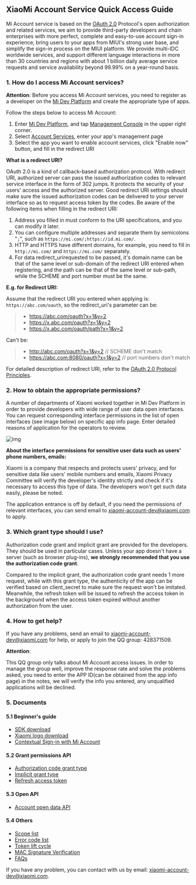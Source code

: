 ## XiaoMi Account Service Quick Access Guide

Mi Account service is based on the [OAuth 2.0](https://tools.ietf.org/html/rfc6749) Protocol's open authorization and related services, we aim to provide third-party developers and chain enterprises with more perfect, complete and easy-to-use account sign-in experience, bring users to your apps from MIUI's strong user base, and simplify the sign-in process on the MIUI platform. We provide multi-IDC worldwide services, and support different language interactions in more than 30 countries and regions with about 1 billion daily average service requests and service availability beyond 99.99% on a year-round basis.

### 1. How do I access Mi Account services?

__Attention__: Before you access Mi Account services, you need to register as a developer on the [Mi Dev Platform](https://dev.mi.com) and create the appropriate type of apps.

Follow the steps below to access Mi Account:

1. Enter [Mi Dev Platform](https://dev.mi.com), and tap [Management Console](https://dev.mi.com/console/man) in the upper right corner.
2. Select [Account Services](https://dev.mi.com/passport/oauth2/applist), enter your app's management page
3. Select the app you want to enable account services, click "Enable now" button, and fill in the redirect URI

__What is a redirect URI?__

OAuth 2.0 is a kind of callback-based authorization protocol. With redirect URI, authorized server can pass the issued authorization codes to relevant service interface in the form of 302 jumps. It protects the security of your users' access and the authorized server. Good redirect URI settings should make sure the issued authorization codes can be delivered to your server interface so as to request access token by the codes. Be aware of the following items when filling in the redirect URI:

1. Address you filled in must conform to the URI specifications, and you can modify it later.
2. You can configure multiple addresses and separate them by semicolons "`;`", such as `https://mi.com/;https://id.mi.com/`.
3. HTTP and HTTPS have different domains, for example, you need to fill in `http://mi.com/` and `https://mi.com/` separately.
4. For data redirect_urirequested to be passed, it's domain name can be that of the same level or sub-domain of the redirect URI entered when registering, and the path can be that of the same level or sub-path, while the SCHEME and port number must be the same.

__E.g. for Redirect URI:__

Assume that the redirect URI you entered when applying is: `https://abc.com/oauth`, so the redirect_uri's parameter can be:

> - https://abc.com/oauth?x=1&y=2
> - https://x.abc.com/oauth?x=1&y=2
> - https://x.abc.com/oauth/path?x=1&y=2

Can't be:

> - http://abc.com/oauth?x=1&y=2  // SCHEME don't match
> - https://abc.com:8080/oauth?x=1&y=2  // port numbers don't match

For detailed description of redirect URI, refer to the [OAuth 2.0 Protocol Principles](https://tools.ietf.org/html/rfc6749).

### 2. How to obtain the appropriate permissions?

A number of departments of Xiaomi worked together in Mi Dev Platform in order to provide developers with wide range of user data open interfaces. You can request corresponding interface permissions in the list of open interfaces (see image below) on specific app info page. Enter detailed reasons of application for the operators to review.

![img](images/scope_list_demo.png)

__About the interface permissions for sensitive user data such as users' phone numbers, emails:__

Xiaomi is a company that respects and protects users' privacy, and for sensitive data like users' mobile numbers and emails, Xiaomi Privacy Committee will verify the developer's identity strictly and check if it's necessary to access this type of data. The developers won't get such data easily, please be noted.

The application entrance is off by default, if you need the permissions of relevant interfaces, you can send email to [xiaomi-account-dev@xiaomi.com](mailto://xiaomi-account-dev@xiaomi.com) to apply.

### 3. Which grant type should I use?

Authorization code grant and implicit grant are provided for the developers. They should be used in particular cases. Unless your app doesn't have a server (such as browser plug-ins), __we strongly recommended that you use the authorization code grant__.

Compared to the implicit grant, the authorization code grant needs 1 more request, while with this grant type, the authenticity of the app can be verified based on client_secret to make sure the request won't be imitated. Meanwhile, the refresh token will be issued to refresh the access token in the background when the access token expired without another authorization from the user.

### 4. How to get help?

If you have any problems, send an email to [xiaomi-account-dev@xiaomi.com](mailto://xiaomi-account-dev@xiaomi.com) for help, or apply to join the QQ group: 428371509.

__Attention__:

This QQ group only talks about Mi Account access issues. In order to manage the group well, improve the response rate and solve the problems asked, you need to enter the APP ID(can be obtained from the app info page) in the notes, we will verify the info you entered, any unqualified applications will be declined.

### 5. Documents

#### 5.1 Beginner's guide

- [SDK download](sdk.md)
- [Xiaomi logo download](file/mi_logo.zip)
- [Contextual Sign-in with Mi Account](contextual-login.md)

#### 5.2 Grant permissions API

- [Authorization code grant type](authorization-code.md)
- [Implicit grant type](implicit.md)
- [Refresh access token](refresh-access-token.md)

#### 5.3 Open API

- [Account open data API](open-api.md)

#### 5.4 Others

- [Scope list](scope-list.md)
- [Error code list](error-code.md)
- [Token lift cycle](token-life-cycle.md)
- [MAC Signature Verification](mac-signature-verification.md)
- [FAQs](faq.md)

If you have any problem, you can contact with us by email: [xiaomi-account-dev@xiaomi.com](mailto://xiaomi-account-dev@xiaomi.com).
